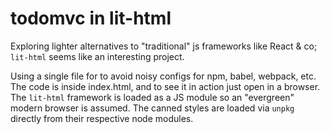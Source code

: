 # todomvc in lit-html

Exploring lighter alternatives to "traditional" js frameworks like React & co; `lit-html` seems like an interesting project.

Using a single file for to avoid noisy configs for npm, babel, webpack, etc. The code is inside index.html, and to see it in action just open in a browser. The `lit-html` framework is loaded as a JS module so an "evergreen" modern browser is assumed. The canned styles are loaded via `unpkg` directly from their respective node modules.
